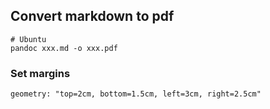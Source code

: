 ## Convert markdown to pdf
```shell
# Ubuntu
pandoc xxx.md -o xxx.pdf
```

### Set margins
```
geometry: "top=2cm, bottom=1.5cm, left=3cm, right=2.5cm"
```